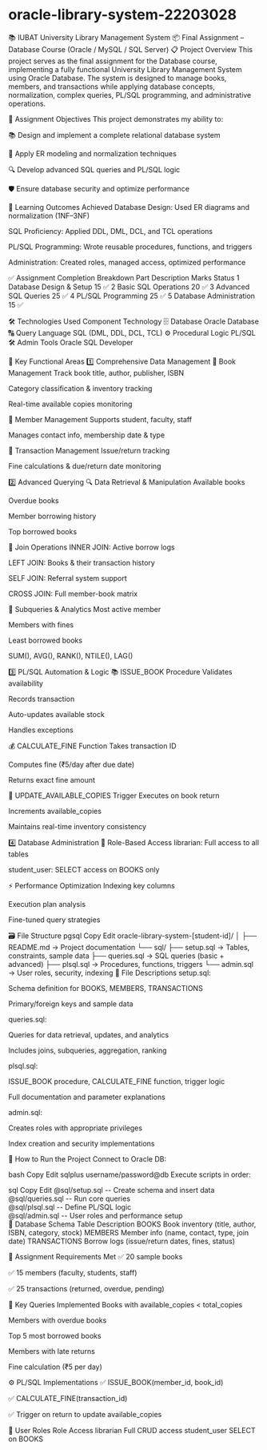 # oracle-library-system-22203028


📚 IUBAT University Library Management System
📦 Final Assignment – Database Course (Oracle / MySQL / SQL Server)
📋 Project Overview
This project serves as the final assignment for the Database course, implementing a fully functional University Library Management System using Oracle Database. The system is designed to manage books, members, and transactions while applying database concepts, normalization, complex queries, PL/SQL programming, and administrative operations.

🎯 Assignment Objectives
This project demonstrates my ability to:

📚 Design and implement a complete relational database system

🧠 Apply ER modeling and normalization techniques

🔍 Develop advanced SQL queries and PL/SQL logic

🛡️ Ensure database security and optimize performance

🧠 Learning Outcomes Achieved
Database Design: Used ER diagrams and normalization (1NF–3NF)

SQL Proficiency: Applied DDL, DML, DCL, and TCL operations

PL/SQL Programming: Wrote reusable procedures, functions, and triggers

Administration: Created roles, managed access, optimized performance

✅ Assignment Completion Breakdown
Part	Description	Marks	Status
1	Database Design & Setup	15	✅
2	Basic SQL Operations	20	✅
3	Advanced SQL Queries	25	✅
4	PL/SQL Programming	25	✅
5	Database Administration	15	✅

🛠️ Technologies Used
Component	Technology
🗄️ Database	Oracle Database
🔠 Query Language	SQL (DML, DDL, DCL, TCL)
⚙️ Procedural Logic	PL/SQL
🛠️ Admin Tools	Oracle SQL Developer

🌟 Key Functional Areas
1️⃣ Comprehensive Data Management
📖 Book Management
Track book title, author, publisher, ISBN

Category classification & inventory tracking

Real-time available copies monitoring

👥 Member Management
Supports student, faculty, staff

Manages contact info, membership date & type

📝 Transaction Management
Issue/return tracking

Fine calculations & due/return date monitoring

2️⃣ Advanced Querying
🔍 Data Retrieval & Manipulation
Available books

Overdue books

Member borrowing history

Top borrowed books

🔗 Join Operations
INNER JOIN: Active borrow logs

LEFT JOIN: Books & their transaction history

SELF JOIN: Referral system support

CROSS JOIN: Full member-book matrix

🧩 Subqueries & Analytics
Most active member

Members with fines

Least borrowed books

SUM(), AVG(), RANK(), NTILE(), LAG()

3️⃣ PL/SQL Automation & Logic
📚 ISSUE_BOOK Procedure
Validates availability

Records transaction

Auto-updates available stock

Handles exceptions

💰 CALCULATE_FINE Function
Takes transaction ID

Computes fine (₹5/day after due date)

Returns exact fine amount

🔄 UPDATE_AVAILABLE_COPIES Trigger
Executes on book return

Increments available_copies

Maintains real-time inventory consistency

4️⃣ Database Administration
🔐 Role-Based Access
librarian: Full access to all tables

student_user: SELECT access on BOOKS only

⚡ Performance Optimization
Indexing key columns

Execution plan analysis

Fine-tuned query strategies

🗃️ File Structure
pgsql
Copy
Edit
oracle-library-system-[student-id]/
│
├── README.md         → Project documentation
└── sql/
    ├── setup.sql     → Tables, constraints, sample data
    ├── queries.sql   → SQL queries (basic + advanced)
    ├── plsql.sql     → Procedures, functions, triggers
    └── admin.sql     → User roles, security, indexing
📁 File Descriptions
setup.sql:

Schema definition for BOOKS, MEMBERS, TRANSACTIONS

Primary/foreign keys and sample data

queries.sql:

Queries for data retrieval, updates, and analytics

Includes joins, subqueries, aggregation, ranking

plsql.sql:

ISSUE_BOOK procedure, CALCULATE_FINE function, trigger logic

Full documentation and parameter explanations

admin.sql:

Creates roles with appropriate privileges

Index creation and security implementations

🚀 How to Run the Project
Connect to Oracle DB:

bash
Copy
Edit
sqlplus username/password@db
Execute scripts in order:

sql
Copy
Edit
@sql/setup.sql       -- Create schema and insert data  
@sql/queries.sql     -- Run core queries  
@sql/plsql.sql       -- Define PL/SQL logic  
@sql/admin.sql       -- User roles and performance setup  
🧱 Database Schema
Table	Description
BOOKS	Book inventory (title, author, ISBN, category, stock)
MEMBERS	Member info (name, contact, type, join date)
TRANSACTIONS	Borrow logs (issue/return dates, fines, status)

📌 Assignment Requirements Met
✅ 20 sample books

✅ 15 members (faculty, students, staff)

✅ 25 transactions (returned, overdue, pending)

🧪 Key Queries Implemented
Books with available_copies < total_copies

Members with overdue books

Top 5 most borrowed books

Members with late returns

Fine calculation (₹5 per day)

⚙️ PL/SQL Implementations
✅ ISSUE_BOOK(member_id, book_id)

✅ CALCULATE_FINE(transaction_id)

✅ Trigger on return to update available_copies

👥 User Roles
Role	Access
librarian	Full CRUD access
student_user	SELECT on BOOKS
